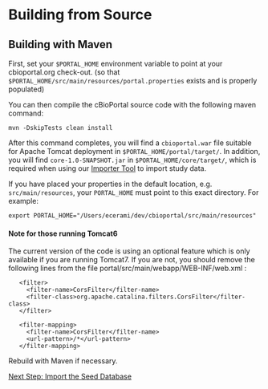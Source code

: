 
# Building from Source

## Building with Maven

First, set your `$PORTAL_HOME` environment variable to point at your cbioportal.org check-out.
(so that `$PORTAL_HOME/src/main/resources/portal.properties` exists and is properly populated)

You can then compile the cBioPortal source code with the following maven command:

```
mvn -DskipTests clean install
```

After this command completes, you will find a `cbioportal.war` file suitable for Apache Tomcat deployment in `$PORTAL_HOME/portal/target/`.  In addition, you will find `core-1.0-SNAPSHOT.jar` in `$PORTAL_HOME/core/target/`, which is required when using our [Importer Tool](Importer-Tool.md) to import study data. 

If you have placed your properties in the default location, e.g. `src/main/resources`, your `PORTAL_HOME` must point to this exact directory.  For example:

    export PORTAL_HOME="/Users/ecerami/dev/cbioportal/src/main/resources"

#### Note for those running Tomcat6

The current version of the code is using an optional feature which is only available if you are running Tomcat7. If you are not, you should remove the following lines from the file portal/src/main/webapp/WEB-INF/web.xml :
```
   <filter>
     <filter-name>CorsFilter</filter-name>
     <filter-class>org.apache.catalina.filters.CorsFilter</filter-class>
   </filter>

   <filter-mapping>
     <filter-name>CorsFilter</filter-name>
     <url-pattern>/*</url-pattern>
   </filter-mapping>
```
Rebuild with Maven if necessary.

[Next Step: Import the Seed Database](Import-the-Seed-Database.md)
